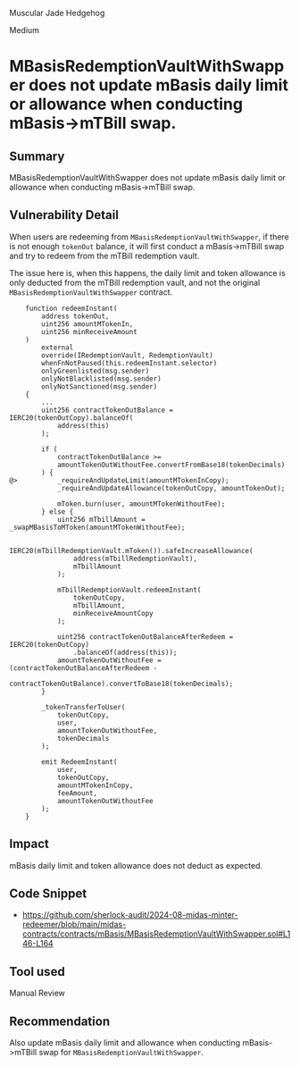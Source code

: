 Muscular Jade Hedgehog

Medium

# MBasisRedemptionVaultWithSwapper does not update mBasis daily limit or allowance when conducting mBasis->mTBill swap.


## Summary

MBasisRedemptionVaultWithSwapper does not update mBasis daily limit or allowance when conducting mBasis->mTBill swap.

## Vulnerability Detail

When users are redeeming from `MBasisRedemptionVaultWithSwapper`, if there is not enough `tokenOut` balance, it will first conduct a mBasis->mTBill swap and try to redeem from the mTBill redemption vault.

The issue here is, when this happens, the daily limit and token allowance is only deducted from the mTBill redemption vault, and not the original `MBasisRedemptionVaultWithSwapper` contract.

```solidity
    function redeemInstant(
        address tokenOut,
        uint256 amountMTokenIn,
        uint256 minReceiveAmount
    )
        external
        override(IRedemptionVault, RedemptionVault)
        whenFnNotPaused(this.redeemInstant.selector)
        onlyGreenlisted(msg.sender)
        onlyNotBlacklisted(msg.sender)
        onlyNotSanctioned(msg.sender)
    {
        ...
        uint256 contractTokenOutBalance = IERC20(tokenOutCopy).balanceOf(
            address(this)
        );

        if (
            contractTokenOutBalance >=
            amountTokenOutWithoutFee.convertFromBase18(tokenDecimals)
        ) {
@>          _requireAndUpdateLimit(amountMTokenInCopy);
            _requireAndUpdateAllowance(tokenOutCopy, amountTokenOut);

            mToken.burn(user, amountMTokenWithoutFee);
        } else {
            uint256 mTbillAmount = _swapMBasisToMToken(amountMTokenWithoutFee);

            IERC20(mTbillRedemptionVault.mToken()).safeIncreaseAllowance(
                address(mTbillRedemptionVault),
                mTbillAmount
            );

            mTbillRedemptionVault.redeemInstant(
                tokenOutCopy,
                mTbillAmount,
                minReceiveAmountCopy
            );

            uint256 contractTokenOutBalanceAfterRedeem = IERC20(tokenOutCopy)
                .balanceOf(address(this));
            amountTokenOutWithoutFee = (contractTokenOutBalanceAfterRedeem -
                contractTokenOutBalance).convertToBase18(tokenDecimals);
        }

        _tokenTransferToUser(
            tokenOutCopy,
            user,
            amountTokenOutWithoutFee,
            tokenDecimals
        );

        emit RedeemInstant(
            user,
            tokenOutCopy,
            amountMTokenInCopy,
            feeAmount,
            amountTokenOutWithoutFee
        );
    }
```

## Impact

mBasis daily limit and token allowance does not deduct as expected.

## Code Snippet

- https://github.com/sherlock-audit/2024-08-midas-minter-redeemer/blob/main/midas-contracts/contracts/mBasis/MBasisRedemptionVaultWithSwapper.sol#L146-L164

## Tool used

Manual Review

## Recommendation

Also update mBasis daily limit and allowance when conducting mBasis->mTBill swap for `MBasisRedemptionVaultWithSwapper`.